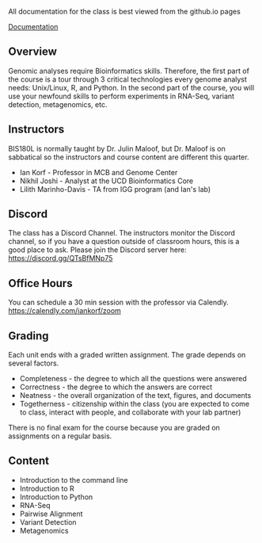 All documentation for the class is best viewed from the github.io pages

[Documentation](https://ucdavis-bioinformatics-training.github.io/2025-Spring-BIS180L/)

## Overview

Genomic analyses require Bioinformatics skills. Therefore, the first part of the course is a tour through 3 critical technologies every genome analyst needs: Unix/Linux, R, and Python. In the second part of the course, you will use your newfound skills to perform experiments in RNA-Seq, variant detection, metagenomics, etc.

## Instructors

BIS180L is normally taught by Dr. Julin Maloof, but Dr. Maloof is on sabbatical so the instructors and course content are different this quarter.

* Ian Korf - Professor in MCB and Genome Center
* Nikhil Joshi - Analyst at the UCD Bioinformatics Core
* Lilith Marinho-Davis - TA from IGG program (and Ian's lab)

## Discord

The class has a Discord Channel. The instructors monitor the Discord channel, so if you have a question outside of classroom hours, this is a good place to ask. Please join the Discord server here: <https://discord.gg/QTsBfMNp75>

## Office Hours

You can schedule a 30 min session with the professor via Calendly. <https://calendly.com/iankorf/zoom>

## Grading

Each unit ends with a graded written assignment. The grade depends on several factors.

* Completeness - the degree to which all the questions were answered
* Correctness - the degree to which the answers are correct
* Neatness - the overall organization of the text, figures, and documents
* Togetherness - citizenship within the class (you are expected to come to class, interact with people, and collaborate with your lab partner)

There is no final exam for the course because you are graded on assignments on a regular basis.

## Content

* Introduction to the command line
* Introduction to R
* Introduction to Python
* RNA-Seq
* Pairwise Alignment
* Variant Detection
* Metagenomics
